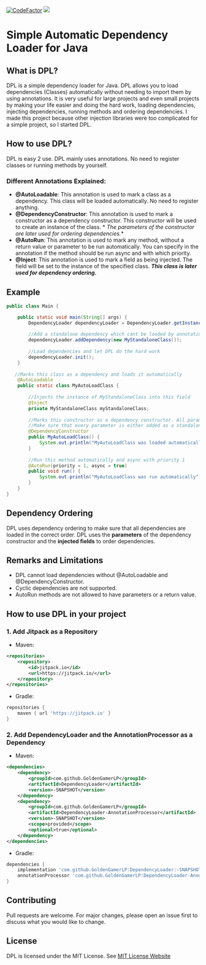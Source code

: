 [![CodeFactor](https://www.codefactor.io/repository/github/goldengamerlp/dependencyloader/badge)](https://www.codefactor.io/repository/github/goldengamerlp/dependencyloader) [![](https://jitpack.io/v/GoldenGamerLP/DependencyLoader.svg)](https://jitpack.io/#GoldenGamerLP/DependencyLoader)

# Simple Automatic Dependency Loader for Java

## What is DPL?

DPL is a simple dependency loader for Java. DPL allows you to load dependencies (Classes) automatically without needing
to
import them by using annotations. It is very useful for large projects and even small projects by making your life
easier and doing the hard work, loading dependencies, injecting dependencies, running methods and ordering dependencies.
I made this project because other injection libraries were too complicated for a simple project, so I started DPL.

## How to use DPL?

DPL is easy 2 use. DPL mainly uses annotations. No need to register classes or running methods by yourself.

### Different Annotations Explained:

- **@AutoLoadable**: This annotation is used to mark a class as a dependency. This class will be loaded automatically.
  No need to register anything.
- **@DependencyConstructor**: This annotation is used to mark a constructor as a dependency constructor. This
  constructor will be used to create an instance of the class. *
  *_The parameters of the constructor are later used for ordering dependencies._**
- **@AutoRun**: This annotation is used to mark any method, without a return value or parameter to be run automatically.
  You can specify in the annotation if the method should be run async and with which priority.
- **@Inject**: This annotation is used to mark a field as being injected. The field will be set to the instance of the
  specified class. _**This class is later used for dependency ordering.**_

## Example

```java
public class Main {

    public static void main(String[] args) {
        DependencyLoader dependencyLoader = DependencyLoader.getInstance();
        
        //Add a standalone dependency which cant be loaded by annotations
        dependencyLoader.addDependency(new MyStandaloneClass());
        
        //Load dependencies and let DPL do the hard work
        dependencyLoader.init();
    }
    
   //Marks this class as a dependency and loads it automatically
    @AutoLoadable
    public static class MyAutoLoadClass {
    
        //Injects the instance of MyStandaloneClass into this field
        @Inject
        private MyStandaloneClass myStandaloneClass;
    
        //Marks this constructor as a dependency constructor. All parameters are used for ordering dependencies. 
        //Make sure that every parameter is either added as a standalone dependency or is able to be loaded by annotations.
        @DependencyConstructor
        public MyAutoLoadClass() {
            System.out.println("MyAutoLoadClass was loaded automatically");
        }
        
        //Run this method automatically and async with priority 1
        @AutoRun(priority = 1, async = true)
        public void run() {
            System.out.println("MyAutoLoadClass was run automatically");
        }
    }
}
```

## Dependency Ordering

DPL uses dependency ordering to make sure that all dependencies are loaded in the correct order.
DPL uses the **parameters** of the dependency constructor and the **injected fields** to order dependencies.

## Remarks and Limitations

- DPL cannot load dependencies without @AutoLoadable and @DependencyConstructor.
- Cyclic dependencies are not supported.
- AutoRun methods are not allowed to have parameters or a return value.

## How to use DPL in your project

### 1. Add Jitpack as a Repository

- Maven:

```xml
<repositories>
    <repository>
        <id>jitpack.io</id>
        <url>https://jitpack.io/</url> 
    </repository>
</repositories>
```

- Gradle:

```groovy
repositories {
    maven { url 'https://jitpack.io' }
}
```

### 2. Add DependencyLoader and the AnnotationProcessor as a Dependency

- Maven:

```xml
<dependencies>
    <dependency>
        <groupId>com.github.GoldenGamerLP</groupId>
        <artifactId>DependencyLoader</artifactId>
        <version>-SNAPSHOT</version>
    </dependency>
    <dependency>
        <groupId>com.github.GoldenGamerLP</groupId>
        <artifactId>DependencyLoader-AnnotationProcessor</artifactId>
        <version>-SNAPSHOT</version>
        <scope>provided</scope>
        <optional>true</optional>
    </dependency>
</dependencies>
```

- Gradle:

```groovy
dependencies {
    implementation 'com.github.GoldenGamerLP:DependencyLoader:-SNAPSHOT'
    annotationProcessor 'com.github.GoldenGamerLP:DependencyLoader-AnnotationProcessor:-SNAPSHOT'
}
```

## Contributing

Pull requests are welcome. For major changes, please open an issue first to discuss what you would like to change.

## License

DPL is licensed under the MIT License. See [MIT License Website](https://opensource.org/license/mit/)
